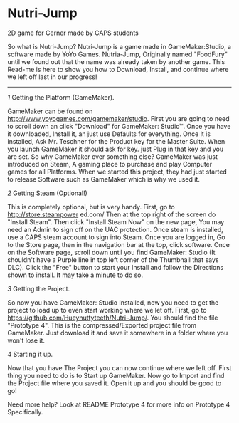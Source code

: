Nutri-Jump
==========

2D game for Cerner made by CAPS students

So what is Nutri-Jump?
Nutri-Jump is a game made in GameMaker:Studio, a software made by YoYo
Games. Nutria-Jump, Originally named "FoodFury" until we found out that the 
name was already taken by another game. This Read-me is here to show you 
how to Download, Install, and continue where we left off last in our progress!

------------------------------------------------------------------------------------------------------------
*1* Getting the Platform (GameMaker).

GameMaker can be found on http://www.yoyogames.com/gamemaker/studio.
First you are going to need to scroll down an click "Download" for GameMaker: Studio™. 
Once you have it downloaded, Install it, an just use Defaults for everything.
Once it is installed, Ask Mr. Teschner for the Product key for the Master Suite. 
When you launch GameMaker it should ask for key. just Plug in that key and you are set.
So why GameMaker over something else? 
GameMaker was just introduced on Steam, A gaming place to purchase and play 
Computer games for all Platforms. When we started this project, they had just 
started to release Software such as GameMaker which is why we used it.

*2* Getting Steam (Optional!)

This is completely optional, but is very handy. First, go to http://store.steampower
ed.com/ Then at the top right of the screen do "Install Steam". Then click "Install Steam Now"
on the new page, You may need an Admin to sign off on the UAC protection. Once steam is installed,
use a CAPS steam account to sign into Steam. 
Once you are logged in, Go to the Store page, then in the navigation bar at the top,
click software. Once on the Software page, scroll down until you find GameMaker: Studio 
(It shouldn't have a Purple line in top left corner of the Thumbnail that says DLC).
Click the "Free" button to start your Install and follow the Directions shown to install. 
It may take a minute to do so.

*3* Getting the Project.

So now you have GameMaker: Studio Installed, now you need to get the project to load up 
to even start working where we let off. First, go to https://github.com/Hueynuttyteeth/Nutri-Jump/. 
You should find the file "Prototype 4". This is the compressed/Exported project file from GameMaker.
Just download it and save it somewhere in a folder where you won't lose it.

*4* Starting it up.

Now that you have The Project you can now continue where we left off.
First thing you need to do is to Start up GameMaker. Now go to Import 
and find the Project file where you saved it. Open it up and you should be good to go!

Need more help? Look at README Prototype 4 for more info on Prototype 4 Specifically.
